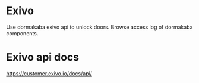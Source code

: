 # Exivo

Use dormakaba exivo api to unlock doors. Browse access log of dormakaba components.

# Exivo api docs

https://customer.exivo.io/docs/api/
